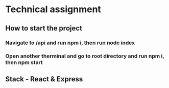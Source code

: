 # Technical assignment
## How to start the project
### Navigate to /api and run npm i, then run node index
### Open another therminal and go to root directory and run npm i, then npm start
## Stack - React & Express

